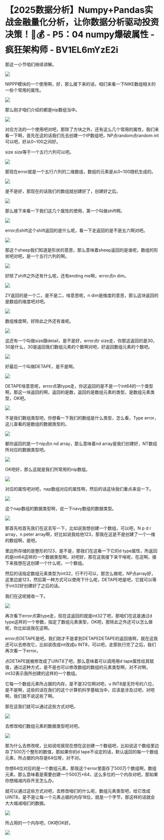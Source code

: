 # 【2025数据分析】Numpy+Pandas实战金融量化分析，让你数据分析驱动投资决策！🚀💰 - P5：04 numpy爆破属性 - 疯狂架构师 - BV1EL6mYzE2i

那这一小节咱们继续讲解。

![](img/8bc1d79fb422e7f05dbc9b73a63d0ceb_1.png)

NIPPP模块的一个使用啊，好，那么接下来的话，咱们来看一下NIKE数组相关的一些个常用的属性。

![](img/8bc1d79fb422e7f05dbc9b73a63d0ceb_3.png)

那么刚才咱们介绍的都是nip数组当中。

![](img/8bc1d79fb422e7f05dbc9b73a63d0ceb_5.png)

对应方法的一个使用吧对吧，那除了方块之外，还有这么几个常用的属性，我们来看一下啊，首先在这的话我们先去创建一个IP数组吧，NP点random点random int可以吧，好从0~100之间好。

size size等于一个五行六列可以吧。

![](img/8bc1d79fb422e7f05dbc9b73a63d0ceb_7.png)

那现在error就是一个五行六列的二维数组，数组的元素是从0~100随机生成的。

![](img/8bc1d79fb422e7f05dbc9b73a63d0ceb_9.png)

是不是好，那现在的话我们的数组就创建好了，创建好之后。

![](img/8bc1d79fb422e7f05dbc9b73a63d0ceb_11.png)

那么接下来看一下我们这几个属性的使用，第一个叫做shift啊。

![](img/8bc1d79fb422e7f05dbc9b73a63d0ceb_13.png)

error点shift这个shift返回的是什么呢，看一下走返回的是不是五六啊对吧。

![](img/8bc1d79fb422e7f05dbc9b73a63d0ceb_15.png)

那这个sheep我们知道是形状的意思，那么意味着sheep返回的是谁呢，数组的形状吧对吧，是一个五行六列的啊。



![](img/8bc1d79fb422e7f05dbc9b73a63d0ceb_17.png)

好除了shift之外还有什么呢，还有ending me啊，error点n dim。

![](img/8bc1d79fb422e7f05dbc9b73a63d0ceb_19.png)

ZY返回的是一个二，是不是二，啥意思呢，n dim是维度的意思，那么这块返回的是数组的维度吧对吧。

![](img/8bc1d79fb422e7f05dbc9b73a63d0ceb_21.png)

数组维度啊，好除此之外还有谁呢。

![](img/8bc1d79fb422e7f05dbc9b73a63d0ceb_23.png)

这还有一个叫做size跟detail，是不是好，error点r size走，你那这返回的是30，30是什么，30是返回我们数组元素的个数啊对吧，好返回数组元素的个数吧。



![](img/8bc1d79fb422e7f05dbc9b73a63d0ceb_25.png)

好最后一个叫做DETAPE，是不是啊。

![](img/8bc1d79fb422e7f05dbc9b73a63d0ceb_27.png)

DETAPE啥意思呢，error点第type走，你这返回的是不是一个int64的一个类型啊，那这一块返回的啊，返回的是数，返回的是数组元素的类型，是数组元素类型，OK吧。



![](img/8bc1d79fb422e7f05dbc9b73a63d0ceb_29.png)

不是我们数组类型吧，你想看一下我们的数组是什么类型，怎么看，Type error，这儿查看的是数组的数据类型的。



![](img/8bc1d79fb422e7f05dbc9b73a63d0ceb_31.png)

都你返回的是一个nip点n nd array，那么意味着nd array是我们创建好，NT数组所对应的数据类型吧。



![](img/8bc1d79fb422e7f05dbc9b73a63d0ceb_33.png)

OK吧好，那么这就是我们所常用的nip数组。

![](img/8bc1d79fb422e7f05dbc9b73a63d0ceb_35.png)

对应的属性吧对吧，nap数组对应的属性啊，然后的话这块我们重点来说一下。

![](img/8bc1d79fb422e7f05dbc9b73a63d0ceb_37.png)

这个nap数组的数据类型啊，说一下navy数组的数据类型。

![](img/8bc1d79fb422e7f05dbc9b73a63d0ceb_39.png)

那首先哈首先我们在这去写一下，比如说我想创建一个数组，可以吧，N p d r array，n peter array啊，好比如说我给他123，那我在这是不是创建了一个一维的数组啊，是吧。

里边所存储的是整形的123，是不是，那我们在这看一下它的d type属性，所返回的是int64这样的一个数据类型啊，对吧好，那在这我接下来干啥呢，在这啊，接下来我想在这创建一个什么呢，一个数组。

然后的话指定数组元素类型为int32，行不行可以，那怎么做呢，NP点array好，这里边是123，然后第一种方式可以使用下什么呢，DETAPE吧是吧，它就可以等于int32好创建好了之后的话。

我们在这呢接收一下。

![](img/8bc1d79fb422e7f05dbc9b73a63d0ceb_41.png)

再次看下error点第type走，现在这返回的就是int32了吧，那咱们在这是通过d type这样的一个参数，指定了数组元素类型，OK吧，那除此之外还可以怎么做呢，你比如说我在这啊。

error点DETAPE是吧，我们刚才不是拿到DETAPEDETAPE的返回值啊，就在这我还可以去修改它，比如说改成int改成u INT8，可以吧，走那执行完了之后，我们再次看一下error。

点DETAPE就被修改成了UINT8了吧，那么意味着可以调用用d tape属性给其赋值，通过这种方式，是不是也可以修改数组的数组的元素类型啊，对不对啊，int32表示我所创建的这样的一个数组。

它每一个数组元素所占据的内存，是不是32位啊对吧，u INT8是无符号的八位，是不是啊，这些的话在我们的这个计算机科学基础当中，应该是涉及过吧，对吧啊，我们就不说这些了啊。

那在这我们就可以通过这些方式对吧。

![](img/8bc1d79fb422e7f05dbc9b73a63d0ceb_43.png)

去修改咱们数组元素的数据类型吧对吧。

![](img/8bc1d79fb422e7f05dbc9b73a63d0ceb_45.png)

那为什么去修改呢，比如说哈我现在想在这创建一个数组吧，比如说这个数组里边存了500万个整形的数值，那如果你的d tape不设定的话，默认返回的每一个数组元素，所占据的内存是64位呀，对不对。

你想64位对应的是一个数组元素，那我这个error里面存了500万个数组啊，数组元素，那么意味着是需要创建一个500万×64，这么多位的一个内存对吧，那如果你想缩减内存开支怎么办。

就可以通过这些方式对吧，去修改咱们的什么呢，数组元素类型吧，给它改成UINT8，是不是让每一个元素占据的内存18位，就是一个字节，那这样的话就会大大缩减咱们的数据。



![](img/8bc1d79fb422e7f05dbc9b73a63d0ceb_47.png)

所占用的一个内存吧，OK吧OK好。

![](img/8bc1d79fb422e7f05dbc9b73a63d0ceb_49.png)